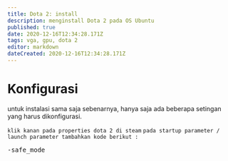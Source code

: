 ```yaml
---
title: Dota 2: install
description: menginstall Dota 2 pada OS Ubuntu
published: true
date: 2020-12-16T12:34:28.171Z
tags: vga, gpu, dota 2
editor: markdown
dateCreated: 2020-12-16T12:34:28.171Z
---
```


# Konfigurasi
untuk instalasi sama saja sebenarnya, hanya saja ada beberapa setingan yang harus dikonfigurasi.

`klik kanan pada properties dota 2 di steam` 
`pada startup parameter / launch parameter tambahkan kode berikut :`

<kbd>-safe_mode</kbd>